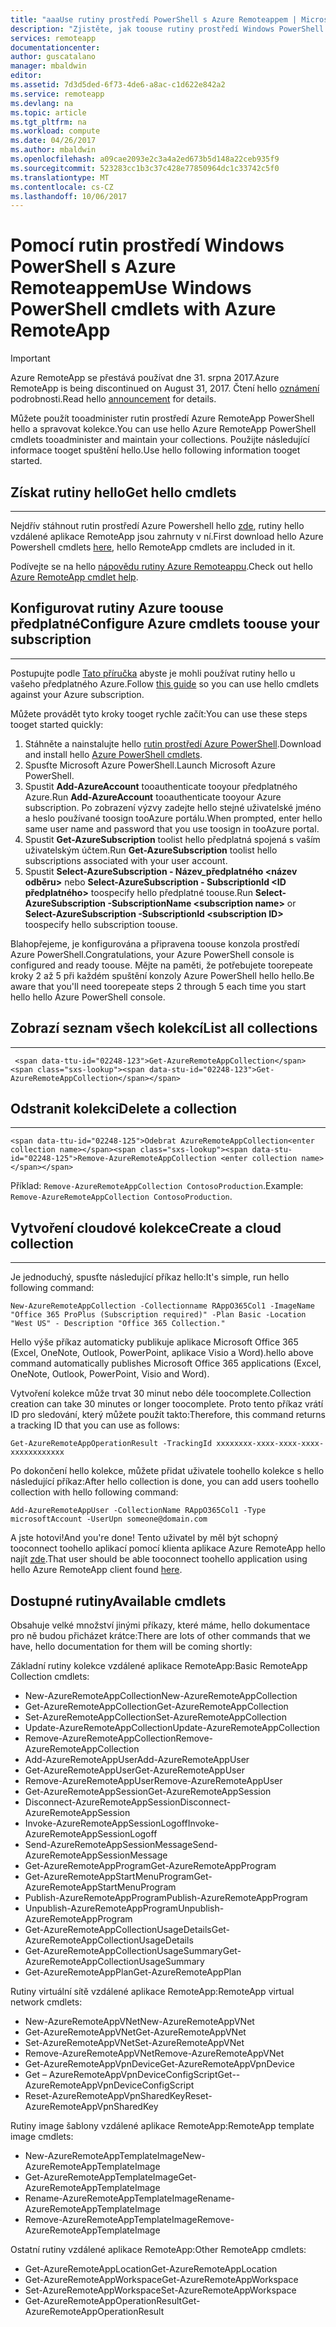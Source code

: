 ```yaml
---
title: "aaaUse rutiny prostředí PowerShell s Azure Remoteappem | Microsoft Docs"
description: "Zjistěte, jak toouse rutiny prostředí Windows PowerShell v Azure Remoteappu."
services: remoteapp
documentationcenter: 
author: guscatalano
manager: mbaldwin
editor: 
ms.assetid: 7d3d5ded-6f73-4de6-a8ac-c1d622e842a2
ms.service: remoteapp
ms.devlang: na
ms.topic: article
ms.tgt_pltfrm: na
ms.workload: compute
ms.date: 04/26/2017
ms.author: mbaldwin
ms.openlocfilehash: a09cae2093e2c3a4a2ed673b5d148a22ceb935f9
ms.sourcegitcommit: 523283cc1b3c37c428e77850964dc1c33742c5f0
ms.translationtype: MT
ms.contentlocale: cs-CZ
ms.lasthandoff: 10/06/2017
---
```

# <a name="use-windows-powershell-cmdlets-with-azure-remoteapp"></a><span data-ttu-id="02248-103">Pomocí rutin prostředí Windows PowerShell s Azure Remoteappem</span><span class="sxs-lookup"><span data-stu-id="02248-103">Use Windows PowerShell cmdlets with Azure RemoteApp</span></span>
> [!IMPORTANT]
> <span data-ttu-id="02248-104">Azure RemoteApp se přestává používat dne 31. srpna 2017.</span><span class="sxs-lookup"><span data-stu-id="02248-104">Azure RemoteApp is being discontinued on August 31, 2017.</span></span> <span data-ttu-id="02248-105">Čtení hello [oznámení](https://go.microsoft.com/fwlink/?linkid=821148) podrobnosti.</span><span class="sxs-lookup"><span data-stu-id="02248-105">Read hello [announcement](https://go.microsoft.com/fwlink/?linkid=821148) for details.</span></span>
> 
> 

 <span data-ttu-id="02248-106">Můžete použít tooadminister rutin prostředí Azure RemoteApp PowerShell hello a spravovat kolekce.</span><span class="sxs-lookup"><span data-stu-id="02248-106">You can use hello Azure RemoteApp PowerShell cmdlets tooadminister and maintain your collections.</span></span> <span data-ttu-id="02248-107">Použijte následující informace tooget spuštění hello.</span><span class="sxs-lookup"><span data-stu-id="02248-107">Use hello following information tooget started.</span></span>

## <a name="get-hello-cmdlets"></a><span data-ttu-id="02248-108">Získat rutiny hello</span><span class="sxs-lookup"><span data-stu-id="02248-108">Get hello cmdlets</span></span>
- - -
<span data-ttu-id="02248-109">Nejdřív stáhnout rutin prostředí Azure Powershell hello [zde](http://go.microsoft.com/?linkid=9811175), rutiny hello vzdálené aplikace RemoteApp jsou zahrnuty v ní.</span><span class="sxs-lookup"><span data-stu-id="02248-109">First download hello Azure Powershell cmdlets [here](http://go.microsoft.com/?linkid=9811175), hello RemoteApp cmdlets are included in it.</span></span> 

<span data-ttu-id="02248-110">Podívejte se na hello [nápovědu rutiny Azure Remoteappu](/powershell/module/azure?view=azuresmps-3.7.0).</span><span class="sxs-lookup"><span data-stu-id="02248-110">Check out hello [Azure RemoteApp cmdlet help](/powershell/module/azure?view=azuresmps-3.7.0).</span></span>

## <a name="configure-azure-cmdlets-toouse-your-subscription"></a><span data-ttu-id="02248-111">Konfigurovat rutiny Azure toouse předplatné</span><span class="sxs-lookup"><span data-stu-id="02248-111">Configure Azure cmdlets toouse your subscription</span></span>
- - -
<span data-ttu-id="02248-112">Postupujte podle [Tato příručka](/powershell/azure/overview) abyste je mohli používat rutiny hello u vašeho předplatného Azure.</span><span class="sxs-lookup"><span data-stu-id="02248-112">Follow [this guide](/powershell/azure/overview) so you can use hello cmdlets against your Azure subscription.</span></span>

<span data-ttu-id="02248-113">Můžete provádět tyto kroky tooget rychle začít:</span><span class="sxs-lookup"><span data-stu-id="02248-113">You can use these steps tooget started quickly:</span></span>

1. <span data-ttu-id="02248-114">Stáhněte a nainstalujte hello [rutin prostředí Azure PowerShell](http://go.microsoft.com/?linkid=9811175).</span><span class="sxs-lookup"><span data-stu-id="02248-114">Download and install hello [Azure PowerShell cmdlets](http://go.microsoft.com/?linkid=9811175).</span></span>
2. <span data-ttu-id="02248-115">Spusťte Microsoft Azure PowerShell.</span><span class="sxs-lookup"><span data-stu-id="02248-115">Launch Microsoft Azure PowerShell.</span></span>
3. <span data-ttu-id="02248-116">Spustit **Add-AzureAccount** tooauthenticate tooyour předplatného Azure.</span><span class="sxs-lookup"><span data-stu-id="02248-116">Run **Add-AzureAccount** tooauthenticate tooyour Azure subscription.</span></span> <span data-ttu-id="02248-117">Po zobrazení výzvy zadejte hello stejné uživatelské jméno a heslo používané toosign tooAzure portálu.</span><span class="sxs-lookup"><span data-stu-id="02248-117">When prompted, enter hello same user name and password that you use toosign in tooAzure portal.</span></span>  
4. <span data-ttu-id="02248-118">Spustit **Get-AzureSubscription** toolist hello předplatná spojená s vaším uživatelským účtem.</span><span class="sxs-lookup"><span data-stu-id="02248-118">Run **Get-AzureSubscription** toolist hello subscriptions associated with your user account.</span></span> 
5. <span data-ttu-id="02248-119">Spustit **Select-AzureSubscription - Název_předplatného &lt;název odběru&gt;**  nebo **Select-AzureSubscription - SubscriptionId &lt;ID předplatného&gt;**  toospecify hello předplatné toouse.</span><span class="sxs-lookup"><span data-stu-id="02248-119">Run **Select-AzureSubscription -SubscriptionName &lt;subscription name&gt;** or **Select-AzureSubscription -SubscriptionId &lt;subscription ID&gt;** toospecify hello subscription toouse.</span></span>

<span data-ttu-id="02248-120">Blahopřejeme, je konfigurována a připravena toouse konzola prostředí Azure PowerShell.</span><span class="sxs-lookup"><span data-stu-id="02248-120">Congratulations, your Azure PowerShell console is configured and ready toouse.</span></span> <span data-ttu-id="02248-121">Mějte na paměti, že potřebujete toorepeate kroky 2 až 5 při každém spuštění konzoly Azure PowerShell hello hello.</span><span class="sxs-lookup"><span data-stu-id="02248-121">Be aware that you'll need toorepeate steps 2 through 5 each time you start hello hello Azure PowerShell console.</span></span>  


## <a name="list-all-collections"></a><span data-ttu-id="02248-122">Zobrazí seznam všech kolekcí</span><span class="sxs-lookup"><span data-stu-id="02248-122">List all collections</span></span>
- - -
     <span data-ttu-id="02248-123">Get-AzureRemoteAppCollection</span><span class="sxs-lookup"><span data-stu-id="02248-123">Get-AzureRemoteAppCollection</span></span>

## <a name="delete-a-collection"></a><span data-ttu-id="02248-124">Odstranit kolekci</span><span class="sxs-lookup"><span data-stu-id="02248-124">Delete a collection</span></span>
- - -
    <span data-ttu-id="02248-125">Odebrat AzureRemoteAppCollection<enter collection name></span><span class="sxs-lookup"><span data-stu-id="02248-125">Remove-AzureRemoteAppCollection <enter collection name></span></span>

<span data-ttu-id="02248-126">Příklad: `Remove-AzureRemoteAppCollection ContosoProduction`.</span><span class="sxs-lookup"><span data-stu-id="02248-126">Example:  `Remove-AzureRemoteAppCollection ContosoProduction`.</span></span>

## <a name="create-a-cloud-collection"></a><span data-ttu-id="02248-127">Vytvoření cloudové kolekce</span><span class="sxs-lookup"><span data-stu-id="02248-127">Create a cloud collection</span></span>
- - -
<span data-ttu-id="02248-128">Je jednoduchý, spusťte následující příkaz hello:</span><span class="sxs-lookup"><span data-stu-id="02248-128">It's simple, run hello following command:</span></span>

    New-AzureRemoteAppCollection -Collectionname RAppO365Col1 -ImageName "Office 365 ProPlus (Subscription required)" -Plan Basic -Location "West US" - Description "Office 365 Collection."

<span data-ttu-id="02248-129">Hello výše příkaz automaticky publikuje aplikace Microsoft Office 365 (Excel, OneNote, Outlook, PowerPoint, aplikace Visio a Word).</span><span class="sxs-lookup"><span data-stu-id="02248-129">hello above command automatically publishes Microsoft Office 365 applications (Excel, OneNote, Outlook, PowerPoint, Visio and Word).</span></span>

<span data-ttu-id="02248-130">Vytvoření kolekce může trvat 30 minut nebo déle toocomplete.</span><span class="sxs-lookup"><span data-stu-id="02248-130">Collection creation can take 30 minutes or longer toocomplete.</span></span> <span data-ttu-id="02248-131">Proto tento příkaz vrátí ID pro sledování, který můžete použít takto:</span><span class="sxs-lookup"><span data-stu-id="02248-131">Therefore, this command returns a tracking ID that you can use as follows:</span></span>

    Get-AzureRemoteAppOperationResult -TrackingId xxxxxxxx-xxxx-xxxx-xxxx-xxxxxxxxxxxx

<span data-ttu-id="02248-132">Po dokončení hello kolekce, můžete přidat uživatele toohello kolekce s hello následující příkaz:</span><span class="sxs-lookup"><span data-stu-id="02248-132">After hello collection is done, you can add users toohello collection with hello following command:</span></span>

    Add-AzureRemoteAppUser -CollectionName RAppO365Col1 -Type microsoftAccount -UserUpn someone@domain.com

<span data-ttu-id="02248-133">A jste hotovi!</span><span class="sxs-lookup"><span data-stu-id="02248-133">And you're done!</span></span> <span data-ttu-id="02248-134">Tento uživatel by měl být schopný tooconnect toohello aplikací pomocí klienta aplikace Azure RemoteApp hello najít [zde](https://www.remoteapp.windowsazure.com/).</span><span class="sxs-lookup"><span data-stu-id="02248-134">That user should be able tooconnect toohello application using hello Azure RemoteApp client found [here](https://www.remoteapp.windowsazure.com/).</span></span>

## <a name="available-cmdlets"></a><span data-ttu-id="02248-135">Dostupné rutiny</span><span class="sxs-lookup"><span data-stu-id="02248-135">Available cmdlets</span></span>
<span data-ttu-id="02248-136">Obsahuje velké množství jinými příkazy, které máme, hello dokumentace pro ně budou přicházet krátce:</span><span class="sxs-lookup"><span data-stu-id="02248-136">There are lots of other commands that we have, hello documentation for them will be coming shortly:</span></span>

<span data-ttu-id="02248-137">Základní rutiny kolekce vzdálené aplikace RemoteApp:</span><span class="sxs-lookup"><span data-stu-id="02248-137">Basic RemoteApp Collection cmdlets:</span></span> 

* <span data-ttu-id="02248-138">New-AzureRemoteAppCollection</span><span class="sxs-lookup"><span data-stu-id="02248-138">New-AzureRemoteAppCollection</span></span>
* <span data-ttu-id="02248-139">Get-AzureRemoteAppCollection</span><span class="sxs-lookup"><span data-stu-id="02248-139">Get-AzureRemoteAppCollection</span></span>
* <span data-ttu-id="02248-140">Set-AzureRemoteAppCollection</span><span class="sxs-lookup"><span data-stu-id="02248-140">Set-AzureRemoteAppCollection</span></span>
* <span data-ttu-id="02248-141">Update-AzureRemoteAppCollection</span><span class="sxs-lookup"><span data-stu-id="02248-141">Update-AzureRemoteAppCollection</span></span>
* <span data-ttu-id="02248-142">Remove-AzureRemoteAppCollection</span><span class="sxs-lookup"><span data-stu-id="02248-142">Remove-AzureRemoteAppCollection</span></span>
* <span data-ttu-id="02248-143">Add-AzureRemoteAppUser</span><span class="sxs-lookup"><span data-stu-id="02248-143">Add-AzureRemoteAppUser</span></span>
* <span data-ttu-id="02248-144">Get-AzureRemoteAppUser</span><span class="sxs-lookup"><span data-stu-id="02248-144">Get-AzureRemoteAppUser</span></span>
* <span data-ttu-id="02248-145">Remove-AzureRemoteAppUser</span><span class="sxs-lookup"><span data-stu-id="02248-145">Remove-AzureRemoteAppUser</span></span>
* <span data-ttu-id="02248-146">Get-AzureRemoteAppSession</span><span class="sxs-lookup"><span data-stu-id="02248-146">Get-AzureRemoteAppSession</span></span>
* <span data-ttu-id="02248-147">Disconnect-AzureRemoteAppSession</span><span class="sxs-lookup"><span data-stu-id="02248-147">Disconnect-AzureRemoteAppSession</span></span>
* <span data-ttu-id="02248-148">Invoke-AzureRemoteAppSessionLogoff</span><span class="sxs-lookup"><span data-stu-id="02248-148">Invoke-AzureRemoteAppSessionLogoff</span></span>
* <span data-ttu-id="02248-149">Send-AzureRemoteAppSessionMessage</span><span class="sxs-lookup"><span data-stu-id="02248-149">Send-AzureRemoteAppSessionMessage</span></span>
* <span data-ttu-id="02248-150">Get-AzureRemoteAppProgram</span><span class="sxs-lookup"><span data-stu-id="02248-150">Get-AzureRemoteAppProgram</span></span>
* <span data-ttu-id="02248-151">Get-AzureRemoteAppStartMenuProgram</span><span class="sxs-lookup"><span data-stu-id="02248-151">Get-AzureRemoteAppStartMenuProgram</span></span>
* <span data-ttu-id="02248-152">Publish-AzureRemoteAppProgram</span><span class="sxs-lookup"><span data-stu-id="02248-152">Publish-AzureRemoteAppProgram</span></span>
* <span data-ttu-id="02248-153">Unpublish-AzureRemoteAppProgram</span><span class="sxs-lookup"><span data-stu-id="02248-153">Unpublish-AzureRemoteAppProgram</span></span>
* <span data-ttu-id="02248-154">Get-AzureRemoteAppCollectionUsageDetails</span><span class="sxs-lookup"><span data-stu-id="02248-154">Get-AzureRemoteAppCollectionUsageDetails</span></span>
* <span data-ttu-id="02248-155">Get-AzureRemoteAppCollectionUsageSummary</span><span class="sxs-lookup"><span data-stu-id="02248-155">Get-AzureRemoteAppCollectionUsageSummary</span></span>
* <span data-ttu-id="02248-156">Get-AzureRemoteAppPlan</span><span class="sxs-lookup"><span data-stu-id="02248-156">Get-AzureRemoteAppPlan</span></span>

<span data-ttu-id="02248-157">Rutiny virtuální sítě vzdálené aplikace RemoteApp:</span><span class="sxs-lookup"><span data-stu-id="02248-157">RemoteApp virtual network cmdlets:</span></span>

* <span data-ttu-id="02248-158">New-AzureRemoteAppVNet</span><span class="sxs-lookup"><span data-stu-id="02248-158">New-AzureRemoteAppVNet</span></span>
* <span data-ttu-id="02248-159">Get-AzureRemoteAppVNet</span><span class="sxs-lookup"><span data-stu-id="02248-159">Get-AzureRemoteAppVNet</span></span>
* <span data-ttu-id="02248-160">Set-AzureRemoteAppVNet</span><span class="sxs-lookup"><span data-stu-id="02248-160">Set-AzureRemoteAppVNet</span></span>
* <span data-ttu-id="02248-161">Remove-AzureRemoteAppVNet</span><span class="sxs-lookup"><span data-stu-id="02248-161">Remove-AzureRemoteAppVNet</span></span>
* <span data-ttu-id="02248-162">Get-AzureRemoteAppVpnDevice</span><span class="sxs-lookup"><span data-stu-id="02248-162">Get-AzureRemoteAppVpnDevice</span></span>
* <span data-ttu-id="02248-163">Get – AzureRemoteAppVpnDeviceConfigScript</span><span class="sxs-lookup"><span data-stu-id="02248-163">Get-- AzureRemoteAppVpnDeviceConfigScript</span></span>
* <span data-ttu-id="02248-164">Reset-AzureRemoteAppVpnSharedKey</span><span class="sxs-lookup"><span data-stu-id="02248-164">Reset-AzureRemoteAppVpnSharedKey</span></span>

<span data-ttu-id="02248-165">Rutiny image šablony vzdálené aplikace RemoteApp:</span><span class="sxs-lookup"><span data-stu-id="02248-165">RemoteApp template image cmdlets:</span></span>

* <span data-ttu-id="02248-166">New-AzureRemoteAppTemplateImage</span><span class="sxs-lookup"><span data-stu-id="02248-166">New-AzureRemoteAppTemplateImage</span></span>
* <span data-ttu-id="02248-167">Get-AzureRemoteAppTemplateImage</span><span class="sxs-lookup"><span data-stu-id="02248-167">Get-AzureRemoteAppTemplateImage</span></span>
* <span data-ttu-id="02248-168">Rename-AzureRemoteAppTemplateImage</span><span class="sxs-lookup"><span data-stu-id="02248-168">Rename-AzureRemoteAppTemplateImage</span></span>
* <span data-ttu-id="02248-169">Remove-AzureRemoteAppTemplateImage</span><span class="sxs-lookup"><span data-stu-id="02248-169">Remove-AzureRemoteAppTemplateImage</span></span>

<span data-ttu-id="02248-170">Ostatní rutiny vzdálené aplikace RemoteApp:</span><span class="sxs-lookup"><span data-stu-id="02248-170">Other RemoteApp cmdlets:</span></span>

* <span data-ttu-id="02248-171">Get-AzureRemoteAppLocation</span><span class="sxs-lookup"><span data-stu-id="02248-171">Get-AzureRemoteAppLocation</span></span>
* <span data-ttu-id="02248-172">Get-AzureRemoteAppWorkspace</span><span class="sxs-lookup"><span data-stu-id="02248-172">Get-AzureRemoteAppWorkspace</span></span>
* <span data-ttu-id="02248-173">Set-AzureRemoteAppWorkspace</span><span class="sxs-lookup"><span data-stu-id="02248-173">Set-AzureRemoteAppWorkspace</span></span>
* <span data-ttu-id="02248-174">Get-AzureRemoteAppOperationResult</span><span class="sxs-lookup"><span data-stu-id="02248-174">Get-AzureRemoteAppOperationResult</span></span>

